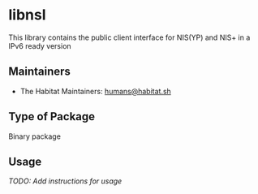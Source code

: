 # libnsl

This library contains the public client interface for NIS(YP) and NIS+ in a IPv6 ready version

## Maintainers

* The Habitat Maintainers: <humans@habitat.sh>

## Type of Package

Binary package

## Usage

*TODO: Add instructions for usage*
